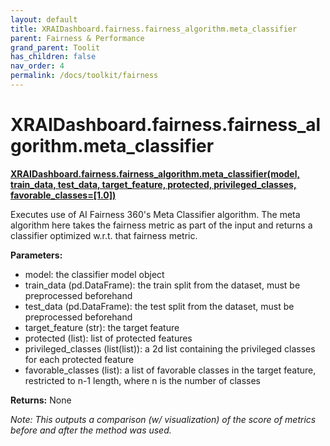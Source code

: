 ```yaml
---
layout: default
title: XRAIDashboard.fairness.fairness_algorithm.meta_classifier
parent: Fairness & Performance
grand_parent: Toolit
has_children: false
nav_order: 4
permalink: /docs/toolkit/fairness
---
```


# XRAIDashboard.fairness.fairness_algorithm.meta_classifier
**[XRAIDashboard.fairness.fairness_algorithm.meta_classifier(model, train_data, test_data, target_feature, protected, privileged_classes, favorable_classes=[1.0])](https://github.com/gaberamolete/XRAIDashboard/blob/main/fairness/fairness_algorithm.py)**


Executes use of AI Fairness 360's Meta Classifier algorithm. The meta algorithm here takes the fairness metric as part of the input and returns a classifier optimized w.r.t. that fairness metric.


**Parameters:**
-  model: the classifier model object
- train_data (pd.DataFrame): the train split from the dataset, must be preprocessed beforehand
- test_data (pd.DataFrame): the test split from the dataset, must be preprocessed beforehand
- target_feature (str): the target feature
- protected (list): list of protected features
- privileged_classes (list(list)): a 2d list containing the privileged classes for each protected feature
- favorable_classes (list): a list of favorable classes in the target feature, restricted to n-1 length, where n is the number of classes

**Returns:**
None

*Note: This outputs a comparison (w/ visualization) of the score of metrics before and after the method was used.*